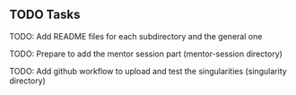 ## TODO Tasks

TODO: Add README files for each subdirectory and the general one

TODO: Prepare to add the mentor session part (mentor-session directory)

TODO: Add github workflow to upload and test the singularities (singularity directory)
